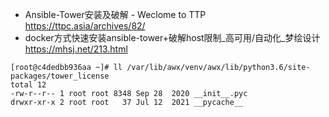 - Ansible-Tower安装及破解 - Weclome to TTP
<https://ttpc.asia/archives/82/>
- docker方式快速安装ansible-tower+破解host限制_高可用/自动化_梦绘设计
<https://mhsj.net/213.html>

```shell
[root@c4dedbb936aa ~]# ll /var/lib/awx/venv/awx/lib/python3.6/site-packages/tower_license
total 12
-rw-r--r-- 1 root root 8348 Sep 28  2020 __init__.pyc
drwxr-xr-x 2 root root   37 Jul 12  2021 __pycache__

```

